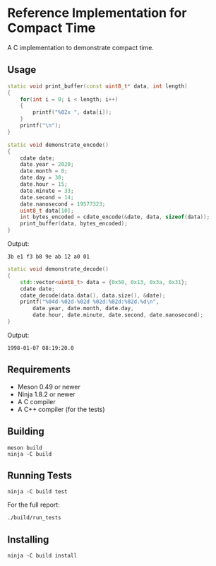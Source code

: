 Reference Implementation for Compact Time
=========================================

A C implementation to demonstrate compact time.



Usage
-----

```cpp
static void print_buffer(const uint8_t* data, int length)
{
    for(int i = 0; i < length; i++)
    {
        printf("%02x ", data[i]);
    }
    printf("\n");
}

static void demonstrate_encode()
{
    cdate date;
    date.year = 2020;
    date.month = 8;
    date.day = 30;
    date.hour = 15;
    date.minute = 33;
    date.second = 14;
    date.nanosecond = 19577323;
    uint8_t data[10];
    int bytes_encoded = cdate_encode(&date, data, sizeof(data));
    print_buffer(data, bytes_encoded);
}
```

Output:

    3b e1 f3 b8 9e ab 12 a0 01


```cpp
static void demonstrate_decode()
{
    std::vector<uint8_t> data = {0x50, 0x13, 0x3a, 0x31};
    cdate date;
    cdate_decode(data.data(), data.size(), &date);
    printf("%04d-%02d-%02d %02d:%02d:%02d.%d\n",
        date.year, date.month, date.day,
        date.hour, date.minute, date.second, date.nanosecond);
}
```

Output:

    1998-01-07 08:19:20.0



Requirements
------------

  * Meson 0.49 or newer
  * Ninja 1.8.2 or newer
  * A C compiler
  * A C++ compiler (for the tests)



Building
--------

    meson build
    ninja -C build



Running Tests
-------------

    ninja -C build test

For the full report:

    ./build/run_tests



Installing
----------

    ninja -C build install
